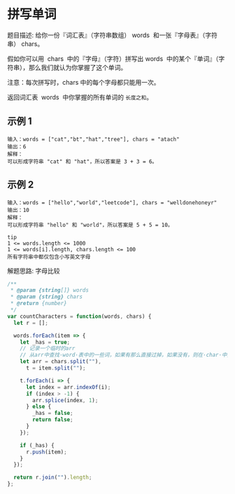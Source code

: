 <!--
 * @Author: DuYa
 * @LastEditors: DuYa
 -->

# 拼写单词

题目描述:
给你一份『词汇表』（字符串数组） words  和一张『字母表』（字符串） chars。

假如你可以用  chars  中的『字母』（字符）拼写出 words  中的某个『单词』（字符串），那么我们就认为你掌握了这个单词。

注意：每次拼写时，chars 中的每个字母都只能用一次。

返回词汇表  words  中你掌握的所有单词的 `长度之和`。

## 示例 1

```
输入：words = ["cat","bt","hat","tree"], chars = "atach"
输出：6
解释：
可以形成字符串 "cat" 和 "hat"，所以答案是 3 + 3 = 6。
```

## 示例 2

```
输入：words = ["hello","world","leetcode"], chars = "welldonehoneyr"
输出：10
解释：
可以形成字符串 "hello" 和 "world"，所以答案是 5 + 5 = 10。
```

```
tip
1 <= words.length <= 1000
1 <= words[i].length, chars.length <= 100
所有字符串中都仅包含小写英文字母
```

解题思路: 字母比较

```javascript
/**
 * @param {string[]} words
 * @param {string} chars
 * @return {number}
 */
var countCharacters = function(words, chars) {
  let r = [];

  words.forEach(item => {
    let _has = true;
    // 记录一个临时的arr
    // 从arr中查找·word·表中的一些词，如果有那么直接过掉，如果没有，则在·char·中找
    let arr = chars.split(""),
      t = item.split("");

    t.forEach(i => {
      let index = arr.indexOf(i);
      if (index > -1) {
        arr.splice(index, 1);
      } else {
        _has = false;
        return false;
      }
    });

    if (_has) {
      r.push(item);
    }
  });

  return r.join("").length;
};
```
